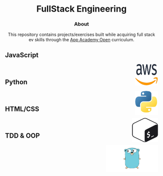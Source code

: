 <!-- PROJECT TITLE -->
  <h1 align="center">FullStack Engineering</h1>
<h3 align="center">
 About
</h3>
<p align="center"> This repository contains projects/exercises built while acquiring full stack ev skills through the <a href="https://appacademy.io/course/app-academy-open">App Academy Open</a> curriculum. </p>

## JavaScript

<img align="right" src="./assets/aws.png" width="75" height="70" alt="AWS"> 


<br>

## Python

<img align="right" src="./assets/python.png" width="75" height="80" alt="python"> 

<br>

## HTML/CSS

<img align="right" src="./assets/shell_scripting.png" width="85" height="80" alt="shell_scripting"> 


<br>

## TDD & OOP

<img align="right" src="./assets/golang.png" width="170" height="90" alt="golang"> 


<br>
